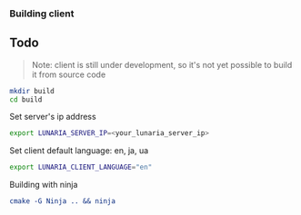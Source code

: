 ### Building client
## Todo
> Note: client is still under development, so it's not yet possible to build it from source code
```sh
mkdir build
cd build
```
Set server's ip address
```sh
export LUNARIA_SERVER_IP=<your_lunaria_server_ip>
```
Set client default language: en, ja, ua
```sh
export LUNARIA_CLIENT_LANGUAGE="en"
```
Building with ninja
```cmake
cmake -G Ninja .. && ninja
```

